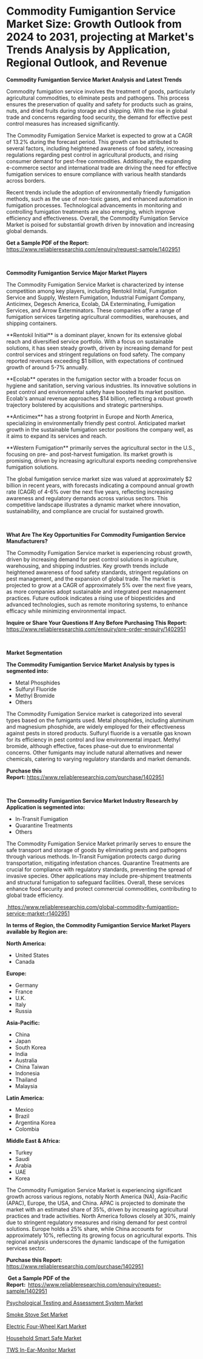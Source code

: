 <p><h1>Commodity Fumigantion Service Market Size: Growth Outlook from 2024 to 2031, projecting at Market's Trends Analysis by Application, Regional Outlook, and Revenue</h1></p><p><strong>Commodity Fumigantion Service Market Analysis and Latest Trends</strong></p>
<p><p>Commodity fumigation service involves the treatment of goods, particularly agricultural commodities, to eliminate pests and pathogens. This process ensures the preservation of quality and safety for products such as grains, nuts, and dried fruits during storage and shipping. With the rise in global trade and concerns regarding food security, the demand for effective pest control measures has increased significantly.</p><p>The Commodity Fumigation Service Market is expected to grow at a CAGR of 13.2% during the forecast period. This growth can be attributed to several factors, including heightened awareness of food safety, increasing regulations regarding pest control in agricultural products, and rising consumer demand for pest-free commodities. Additionally, the expanding e-commerce sector and international trade are driving the need for effective fumigation services to ensure compliance with various health standards across borders.</p><p>Recent trends include the adoption of environmentally friendly fumigation methods, such as the use of non-toxic gases, and enhanced automation in fumigation processes. Technological advancements in monitoring and controlling fumigation treatments are also emerging, which improve efficiency and effectiveness. Overall, the Commodity Fumigation Service Market is poised for substantial growth driven by innovation and increasing global demands.</p></p>
<p><strong>Get a Sample PDF of the Report:&nbsp;</strong> <a href="https://www.reliableresearchiq.com/enquiry/request-sample/1402951?utm_campaign=1780&utm_medium=2&utm_source=Github&utm_content=ia&utm_term=23102024&utm_id=commodity-fumigantion-service">https://www.reliableresearchiq.com/enquiry/request-sample/1402951</a></p>
<p>&nbsp;</p>
<p><strong>Commodity Fumigantion Service Major Market Players</strong></p>
<p><p>The Commodity Fumigation Service Market is characterized by intense competition among key players, including Rentokil Initial, Fumigation Service and Supply, Western Fumigation, Industrial Fumigant Company, Anticimex, Degesch America, Ecolab, DA Exterminating, Fumigation Services, and Arrow Exterminators. These companies offer a range of fumigation services targeting agricultural commodities, warehouses, and shipping containers.</p><p>**Rentokil Initial** is a dominant player, known for its extensive global reach and diversified service portfolio. With a focus on sustainable solutions, it has seen steady growth, driven by increasing demand for pest control services and stringent regulations on food safety. The company reported revenues exceeding $1 billion, with expectations of continued growth of around 5-7% annually.</p><p>**Ecolab** operates in the fumigation sector with a broader focus on hygiene and sanitation, serving various industries. Its innovative solutions in pest control and environmental safety have boosted its market position. Ecolab's annual revenue approaches $14 billion, reflecting a robust growth trajectory bolstered by acquisitions and strategic partnerships.</p><p>**Anticimex** has a strong footprint in Europe and North America, specializing in environmentally friendly pest control. Anticipated market growth in the sustainable fumigation sector positions the company well, as it aims to expand its services and reach.</p><p>**Western Fumigation** primarily serves the agricultural sector in the U.S., focusing on pre- and post-harvest fumigation. Its market growth is promising, driven by increasing agricultural exports needing comprehensive fumigation solutions.</p><p>The global fumigation service market size was valued at approximately $2 billion in recent years, with forecasts indicating a compound annual growth rate (CAGR) of 4-6% over the next five years, reflecting increasing awareness and regulatory demands across various sectors. This competitive landscape illustrates a dynamic market where innovation, sustainability, and compliance are crucial for sustained growth.</p></p>
<p>&nbsp;</p>
<p><strong>What Are The Key Opportunities For Commodity Fumigantion Service Manufacturers?</strong></p>
<p><p>The Commodity Fumigation Service market is experiencing robust growth, driven by increasing demand for pest control solutions in agriculture, warehousing, and shipping industries. Key growth trends include heightened awareness of food safety standards, stringent regulations on pest management, and the expansion of global trade. The market is projected to grow at a CAGR of approximately 5% over the next five years, as more companies adopt sustainable and integrated pest management practices. Future outlook indicates a rising use of biopesticides and advanced technologies, such as remote monitoring systems, to enhance efficacy while minimizing environmental impact.</p></p>
<p><strong>Inquire or Share Your Questions If Any Before Purchasing This Report:</strong> <a href="https://www.reliableresearchiq.com/enquiry/pre-order-enquiry/1402951?utm_campaign=1780&utm_medium=2&utm_source=Github&utm_content=ia&utm_term=23102024&utm_id=commodity-fumigantion-service">https://www.reliableresearchiq.com/enquiry/pre-order-enquiry/1402951</a></p>
<p>&nbsp;</p>
<p><strong>Market Segmentation</strong></p>
<p><strong>The Commodity Fumigantion Service Market Analysis by types is segmented into:</strong></p>
<p><ul><li>Metal Phosphides</li><li>Sulfuryl Fluoride</li><li>Methyl Bromide</li><li>Others</li></ul></p>
<p><p>The Commodity Fumigation Service market is categorized into several types based on the fumigants used. Metal phosphides, including aluminum and magnesium phosphide, are widely employed for their effectiveness against pests in stored products. Sulfuryl fluoride is a versatile gas known for its efficiency in pest control and low environmental impact. Methyl bromide, although effective, faces phase-out due to environmental concerns. Other fumigants may include natural alternatives and newer chemicals, catering to varying regulatory standards and market demands.</p></p>
<p><strong>Purchase this Report:&nbsp;</strong><a href="https://www.reliableresearchiq.com/purchase/1402951?utm_campaign=1780&utm_medium=2&utm_source=Github&utm_content=ia&utm_term=23102024&utm_id=commodity-fumigantion-service">https://www.reliableresearchiq.com/purchase/1402951</a></p>
<p>&nbsp;</p>
<p><strong>The Commodity Fumigantion Service Market Industry Research by Application is segmented into:</strong></p>
<p><ul><li>In-Transit Fumigation</li><li>Quarantine Treatments</li><li>Others</li></ul></p>
<p><p>The Commodity Fumigation Service Market primarily serves to ensure the safe transport and storage of goods by eliminating pests and pathogens through various methods. In-Transit Fumigation protects cargo during transportation, mitigating infestation chances. Quarantine Treatments are crucial for compliance with regulatory standards, preventing the spread of invasive species. Other applications may include pre-shipment treatments and structural fumigation to safeguard facilities. Overall, these services enhance food security and protect commercial commodities, contributing to global trade efficiency.</p></p>
<p><a href="https://www.reliableresearchiq.com/global-commodity-fumigantion-service-market-r1402951?utm_campaign=1780&utm_medium=2&utm_source=Github&utm_content=ia&utm_term=23102024&utm_id=commodity-fumigantion-service">&nbsp;https://www.reliableresearchiq.com/global-commodity-fumigantion-service-market-r1402951</a></p>
<p><strong>In terms of Region, the Commodity Fumigantion Service Market Players available by Region are:</strong></p>
<p>
    <p> <strong> North America: </strong>
        <ul>
            <li>United States</li>
            <li>Canada</li>
        </ul>
        </p> 
    <p> <strong> Europe: </strong>
        <ul>
            <li>Germany</li>
            <li>France</li>
            <li>U.K.</li>
            <li>Italy</li>
            <li>Russia</li>
        </ul>
        </p> 
    <p> <strong> Asia-Pacific: </strong>
        <ul>
            <li>China</li>
            <li>Japan</li>
            <li>South Korea</li>
            <li>India</li>
            <li>Australia</li>
            <li>China Taiwan</li>
            <li>Indonesia</li>
            <li>Thailand</li>
            <li>Malaysia</li>
        </ul>
        </p> 
    <p> <strong> Latin America: </strong>
        <ul>
            <li>Mexico</li>
            <li>Brazil</li>
            <li>Argentina Korea</li>
            <li>Colombia</li>
        </ul>
        </p> 
    <p> <strong> Middle East & Africa: </strong>
        <ul>
            <li>Turkey</li>
            <li>Saudi</li>
            <li>Arabia</li>
            <li>UAE</li>
            <li>Korea</li>
        </ul>
    </p>
    </p>
<p><p>The Commodity Fumigation Service Market is experiencing significant growth across various regions, notably North America (NA), Asia-Pacific (APAC), Europe, the USA, and China. APAC is projected to dominate the market with an estimated share of 35%, driven by increasing agricultural practices and trade activities. North America follows closely at 30%, mainly due to stringent regulatory measures and rising demand for pest control solutions. Europe holds a 25% share, while China accounts for approximately 10%, reflecting its growing focus on agricultural exports. This regional analysis underscores the dynamic landscape of the fumigation services sector.</p></p>
<p><strong>Purchase this Report: </strong><a href="https://www.reliableresearchiq.com/purchase/1402951?utm_campaign=1780&utm_medium=2&utm_source=Github&utm_content=ia&utm_term=23102024&utm_id=commodity-fumigantion-service">https://www.reliableresearchiq.com/purchase/1402951</a></p>
<p>&nbsp;<strong>Get a Sample PDF of the Report:&nbsp;&nbsp;</strong><a href="https://www.reliableresearchiq.com/enquiry/request-sample/1402951?utm_campaign=1780&utm_medium=2&utm_source=Github&utm_content=ia&utm_term=23102024&utm_id=commodity-fumigantion-service">https://www.reliableresearchiq.com/enquiry/request-sample/1402951</a></p>
<p><strong></strong></p>
<p><p><a href="https://www.linkedin.com/pulse/charting-future-comprehensive-analysis-global-psychological-w3vhe?utm_campaign=1780&utm_medium=2&utm_source=Github&utm_content=ia&utm_term=23102024&utm_id=commodity-fumigantion-service">Psychological Testing and Assessment System Market</a></p><p><a href="https://www.linkedin.com/pulse/investing-smoke-stove-set-market-trends-leading-products-regional-lk1ke?utm_campaign=1780&utm_medium=2&utm_source=Github&utm_content=ia&utm_term=23102024&utm_id=commodity-fumigantion-service">Smoke Stove Set Market</a></p><p><a href="https://www.linkedin.com/pulse/electric-four-wheel-kart-market-size-growth-trends-statistics-xorwe?utm_campaign=1780&utm_medium=2&utm_source=Github&utm_content=ia&utm_term=23102024&utm_id=commodity-fumigantion-service">Electric Four-Wheel Kart Market</a></p><p><a href="https://www.linkedin.com/pulse/global-perspectives-household-smart-safe-market-trends-forecast-wrrde?utm_campaign=1780&utm_medium=2&utm_source=Github&utm_content=ia&utm_term=23102024&utm_id=commodity-fumigantion-service">Household Smart Safe Market</a></p><p><a href="https://www.linkedin.com/pulse/global-tws-in-ear-monitor-market-landscape-future-trends-strategic-ozage?utm_campaign=1780&utm_medium=2&utm_source=Github&utm_content=ia&utm_term=23102024&utm_id=commodity-fumigantion-service">TWS In-Ear-Monitor Market</a></p></p>